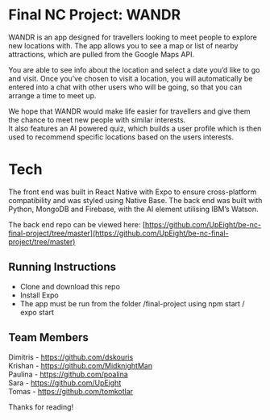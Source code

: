 # Final NC Project: WANDR

WANDR is an app designed for travellers looking to meet people to explore new locations with. The app allows you to see a map or list of nearby attractions, which are pulled from the Google Maps API.

You are able to see info about the location and select a date you’d like to go and visit. Once you’ve chosen to visit a location, you will automatically be entered into a chat with other users who will be going, so that you can arrange a time to meet up.

We hope that WANDR would make life easier for travellers and give them the chance to meet new people with similar interests.  
It also features an AI powered quiz, which builds a user profile which is then used to recommend specific locations based on the users interests.

# Tech

The front end was built in React Native with Expo to ensure cross-platform compatibility and was styled using Native Base. The back end was built with Python, MongoDB and Firebase, with the AI element utilising IBM’s Watson.

The back end repo can be viewed here: [https://github.com/UpEight/be-nc-final-project/tree/master](https://github.com/UpEight/be-nc-final-project/tree/master)

## Running Instructions

- Clone and download this repo
- Install Expo
- The app must be run from the folder /final-project using npm start / expo start

## Team Members

Dimitris - https://github.com/dskouris  
Krishan - https://github.com/MidknightMan  
Paulina - https://github.com/poalina  
Sara - https://github.com/UpEight  
Tomas - https://github.com/tomkotlar

Thanks for reading!
